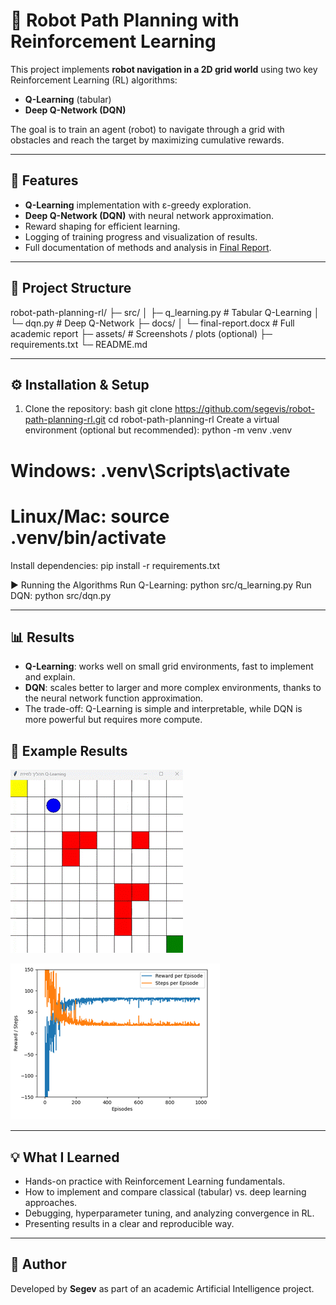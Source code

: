 # 🤖 Robot Path Planning with Reinforcement Learning  

This project implements **robot navigation in a 2D grid world** using two key Reinforcement Learning (RL) algorithms:  
- **Q-Learning** (tabular)  
- **Deep Q-Network (DQN)**  

The goal is to train an agent (robot) to navigate through a grid with obstacles and reach the target by maximizing cumulative rewards.  

---

## 🚀 Features
- **Q-Learning** implementation with ε-greedy exploration.  
- **Deep Q-Network (DQN)** with neural network approximation.  
- Reward shaping for efficient learning.  
- Logging of training progress and visualization of results.  
- Full documentation of methods and analysis in [Final Report](docs/final-report.docx).  

---

## 📂 Project Structure
robot-path-planning-rl/
├─ src/
│ ├─ q_learning.py # Tabular Q-Learning
│ └─ dqn.py # Deep Q-Network
├─ docs/
│ └─ final-report.docx # Full academic report
├─ assets/ # Screenshots / plots (optional)
├─ requirements.txt
└─ README.md

---

## ⚙️ Installation & Setup

1. Clone the repository:
bash
git clone https://github.com/segevis/robot-path-planning-rl.git
cd robot-path-planning-rl
Create a virtual environment (optional but recommended):
python -m venv .venv
# Windows: .venv\Scripts\activate
# Linux/Mac: source .venv/bin/activate

Install dependencies:
pip install -r requirements.txt


▶️ Running the Algorithms
Run Q-Learning:
python src/q_learning.py
Run DQN:
python src/dqn.py


---

## 📊 Results
- **Q-Learning**: works well on small grid environments, fast to implement and explain.  
- **DQN**: scales better to larger and more complex environments, thanks to the neural network function approximation.  
- The trade-off: Q-Learning is simple and interpretable, while DQN is more powerful but requires more compute.

## 📸 Example Results

![Training Animation](assets/תמונה1.gif)

![Reward Curve](assets/תמונה3.png)

---

## 💡 What I Learned
- Hands-on practice with Reinforcement Learning fundamentals.  
- How to implement and compare classical (tabular) vs. deep learning approaches.  
- Debugging, hyperparameter tuning, and analyzing convergence in RL.  
- Presenting results in a clear and reproducible way.  

---

## 👤 Author
Developed by **Segev** as part of an academic Artificial Intelligence project.


